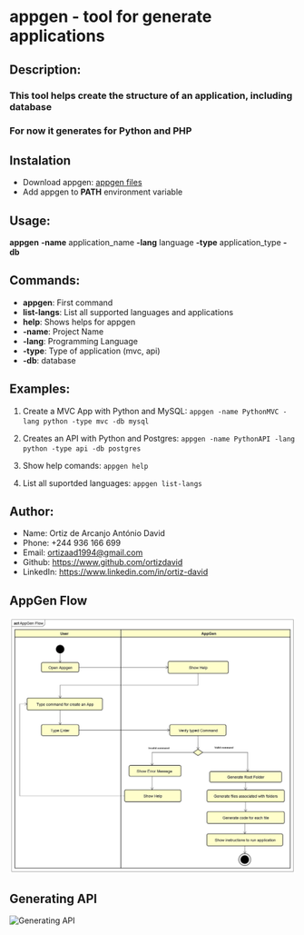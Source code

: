# appgen - tool for generate applications

## Description:
### This tool helps create the structure of an application, including database
### For now it generates for Python and PHP


## Instalation

- Download appgen: [appgen files](https://github.com/ortizdavid/appgen-files)
- Add appgen to **PATH** environment variable


## Usage:

**appgen** **-name** application_name **-lang** language **-type** application_type **-db** <database>

##  Commands:
- **appgen**:     First command
- **list-langs**: List all supported languages and applications
- **help**:       Shows helps for appgen
- **-name**:      Project Name
- **-lang**:      Programming Language
- **-type**:      Type of application (mvc, api)
- **-db**:        database 

## Examples:

1. Create a MVC App with Python and MySQL:
    ``
    appgen -name PythonMVC -lang python -type mvc -db mysql 
    ``

2. Creates an API with Python and Postgres:
    ``
    appgen -name PythonAPI -lang python -type api -db postgres    
    `` 

3. Show help comands:
    ``
    appgen help 
    ``   

4. List all suportded languages:
    ``
    appgen list-langs 
    ``                                                      

## Author:
- Name:         Ortiz de Arcanjo António David
- Phone:        +244 936 166 699
- Email:        ortizaad1994@gmail.com
- Github:       https://www.github.com/ortizdavid
- LinkedIn:     https://www.linkedin.com/in/ortiz-david


## AppGen Flow

<img src="AppGen Flow.jpg">


## Generating API

![Generating API](Appgen-API.gif)
